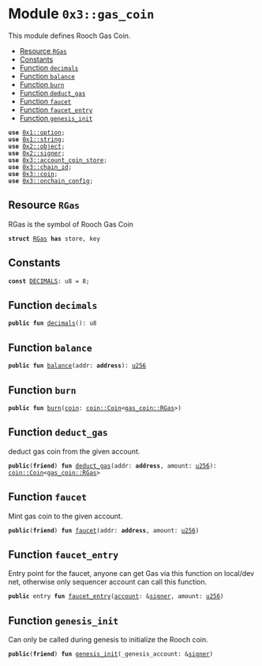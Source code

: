 
<a name="0x3_gas_coin"></a>

# Module `0x3::gas_coin`

This module defines Rooch Gas Coin.


-  [Resource `RGas`](#0x3_gas_coin_RGas)
-  [Constants](#@Constants_0)
-  [Function `decimals`](#0x3_gas_coin_decimals)
-  [Function `balance`](#0x3_gas_coin_balance)
-  [Function `burn`](#0x3_gas_coin_burn)
-  [Function `deduct_gas`](#0x3_gas_coin_deduct_gas)
-  [Function `faucet`](#0x3_gas_coin_faucet)
-  [Function `faucet_entry`](#0x3_gas_coin_faucet_entry)
-  [Function `genesis_init`](#0x3_gas_coin_genesis_init)


<pre><code><b>use</b> <a href="">0x1::option</a>;
<b>use</b> <a href="">0x1::string</a>;
<b>use</b> <a href="">0x2::object</a>;
<b>use</b> <a href="">0x2::signer</a>;
<b>use</b> <a href="account_coin_store.md#0x3_account_coin_store">0x3::account_coin_store</a>;
<b>use</b> <a href="chain_id.md#0x3_chain_id">0x3::chain_id</a>;
<b>use</b> <a href="coin.md#0x3_coin">0x3::coin</a>;
<b>use</b> <a href="onchain_config.md#0x3_onchain_config">0x3::onchain_config</a>;
</code></pre>



<a name="0x3_gas_coin_RGas"></a>

## Resource `RGas`

RGas is the symbol of Rooch Gas Coin


<pre><code><b>struct</b> <a href="gas_coin.md#0x3_gas_coin_RGas">RGas</a> <b>has</b> store, key
</code></pre>



<a name="@Constants_0"></a>

## Constants


<a name="0x3_gas_coin_DECIMALS"></a>



<pre><code><b>const</b> <a href="gas_coin.md#0x3_gas_coin_DECIMALS">DECIMALS</a>: u8 = 8;
</code></pre>



<a name="0x3_gas_coin_decimals"></a>

## Function `decimals`



<pre><code><b>public</b> <b>fun</b> <a href="gas_coin.md#0x3_gas_coin_decimals">decimals</a>(): u8
</code></pre>



<a name="0x3_gas_coin_balance"></a>

## Function `balance`



<pre><code><b>public</b> <b>fun</b> <a href="gas_coin.md#0x3_gas_coin_balance">balance</a>(addr: <b>address</b>): <a href="">u256</a>
</code></pre>



<a name="0x3_gas_coin_burn"></a>

## Function `burn`



<pre><code><b>public</b> <b>fun</b> <a href="gas_coin.md#0x3_gas_coin_burn">burn</a>(<a href="coin.md#0x3_coin">coin</a>: <a href="coin.md#0x3_coin_Coin">coin::Coin</a>&lt;<a href="gas_coin.md#0x3_gas_coin_RGas">gas_coin::RGas</a>&gt;)
</code></pre>



<a name="0x3_gas_coin_deduct_gas"></a>

## Function `deduct_gas`

deduct gas coin from the given account.


<pre><code><b>public</b>(<b>friend</b>) <b>fun</b> <a href="gas_coin.md#0x3_gas_coin_deduct_gas">deduct_gas</a>(addr: <b>address</b>, amount: <a href="">u256</a>): <a href="coin.md#0x3_coin_Coin">coin::Coin</a>&lt;<a href="gas_coin.md#0x3_gas_coin_RGas">gas_coin::RGas</a>&gt;
</code></pre>



<a name="0x3_gas_coin_faucet"></a>

## Function `faucet`

Mint gas coin to the given account.


<pre><code><b>public</b>(<b>friend</b>) <b>fun</b> <a href="gas_coin.md#0x3_gas_coin_faucet">faucet</a>(addr: <b>address</b>, amount: <a href="">u256</a>)
</code></pre>



<a name="0x3_gas_coin_faucet_entry"></a>

## Function `faucet_entry`

Entry point for the faucet, anyone can get Gas via this function on local/dev net, otherwise only sequencer account can call this function.


<pre><code><b>public</b> entry <b>fun</b> <a href="gas_coin.md#0x3_gas_coin_faucet_entry">faucet_entry</a>(<a href="">account</a>: &<a href="">signer</a>, amount: <a href="">u256</a>)
</code></pre>



<a name="0x3_gas_coin_genesis_init"></a>

## Function `genesis_init`

Can only be called during genesis to initialize the Rooch coin.


<pre><code><b>public</b>(<b>friend</b>) <b>fun</b> <a href="gas_coin.md#0x3_gas_coin_genesis_init">genesis_init</a>(_genesis_account: &<a href="">signer</a>)
</code></pre>

